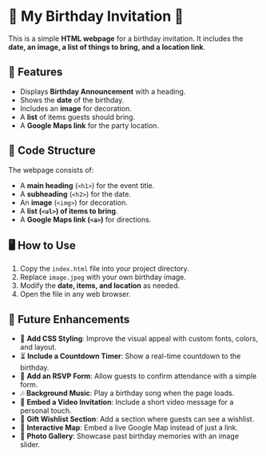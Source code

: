 # 🎉 My Birthday Invitation 🎂  

This is a simple **HTML webpage** for a birthday invitation. It includes the **date, an image, a list of things to bring, and a location link**.  

## 📌 Features  
- Displays **Birthday Announcement** with a heading.  
- Shows the **date** of the birthday.  
- Includes an **image** for decoration.  
- A **list** of items guests should bring.  
- A **Google Maps link** for the party location.  

## 📄 Code Structure  

The webpage consists of:  
- A **main heading** (`<h1>`) for the event title.  
- A **subheading** (`<h2>`) for the date.  
- An **image** (`<img>`) for decoration.  
- A **list (`<ul>`) of items to bring**.  
- A **Google Maps link (`<a>`)** for directions.  

## 🖥️ How to Use  
1. Copy the `index.html` file into your project directory.  
2. Replace `image.jpeg` with your own birthday image.  
3. Modify the **date, items, and location** as needed.  
4. Open the file in any web browser.  

## 🎯 Future Enhancements  
- 🎨 **Add CSS Styling**: Improve the visual appeal with custom fonts, colors, and layout.  
- ⏳ **Include a Countdown Timer**: Show a real-time countdown to the birthday.  
- 📅 **Add an RSVP Form**: Allow guests to confirm attendance with a simple form.  
- 🎶 **Background Music**: Play a birthday song when the page loads.  
- 🎥 **Embed a Video Invitation**: Include a short video message for a personal touch.  
- 🎁 **Gift Wishlist Section**: Add a section where guests can see a wishlist.  
- 📍 **Interactive Map**: Embed a live Google Map instead of just a link.  
- 📸 **Photo Gallery**: Showcase past birthday memories with an image slider.  
